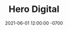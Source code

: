 ---
title: Hero Digital
link: https://herodigital.com
description: Custom WordPress theme for a digital agency based in San Francisco.
date: 2021-06-01 12:00:00 -0700
active: true
---